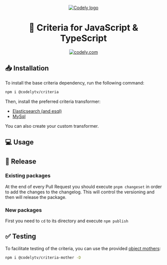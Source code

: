<p align="center">
  <a href="https://codely.com">
    <picture>
      <source media="(prefers-color-scheme: dark)" srcset="https://codely.com/logo/codely_logo-dark.svg">
      <source media="(prefers-color-scheme: light)" srcset="https://codely.com/logo/codely_logo-light.svg">
      <img alt="Codely logo" src="https://codely.com/logo/codely_logo.svg">
    </picture>
  </a>
</p>

<h1 align="center">
  🎼 Criteria for JavaScript & TypeScript
</h1>

<p align="center">
    <a href="https://github.com/CodelyTV"><img src="https://img.shields.io/badge/Codely-OS-green.svg?style=flat-square" alt="codely.com"/></a>
</p>

## 📥 Installation

To install the base criteria dependency, run the following command:
```sh
npm i @codelytv/criteria
```

Then, install the preferred criteria transformer:
- [Elasticsearch (and esql)](./packages/criteria-elasticsearch)
- [MySql](./packages/criteria-mysql)

You can also create your custom transformer.

## 💻 Usage

## 🚀 Release

### Existing packages

At the end of every Pull Request you should execute `pnpm changeset` in order to add the changes to the changelog.
This will control the versioning and then will release the package.

### New packages
First you need to `cd` to its directory and execute `npm publish`

## ✅ Testing
To facilitate testing of the criteria, you can use the provided [object mothers](https://www.martinfowler.com/bliki/ObjectMother.html):

```sh
npm i @codelytv/criteria-mother -D
```
